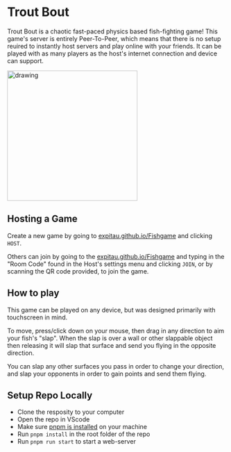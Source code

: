 # Trout Bout

Trout Bout is a chaotic fast-paced physics based fish-fighting game!
This game's server is entirely Peer-To-Peer, which means that there is no setup reuired to instantly host servers and play online
with your friends. It can be played with as many players as the host's internet connection and device can support.

<img src="https://github-production-user-asset-6210df.s3.amazonaws.com/22671898/260339595-45259d5f-fb82-4aae-b746-d2c99bf5cd9a.png" alt="drawing" width="300"/>


## Hosting a Game

Create a new game by going to [expitau.github.io/Fishgame](https://expitau.github.io/Fishgame) and clicking `HOST`.

Others can join by going to the [expitau.github.io/Fishgame](https://expitau.github.io/Fishgame) and typing in the 
"Room Code" found in the Host's settings menu and clicking `JOIN`, or by scanning the QR code provided, to join the game.

## How to play

This game can be played on any device, but was designed primarily with touchscreen in mind.

To move, press/click down on your mouse, then drag in any direction to aim your fish's "slap".
When the slap is over a wall or other slappable object then releasing it will slap that
surface and send you flying in the opposite direction.

You can slap any other surfaces you pass in order to change your direction, and slap your
opponents in order to gain points and send them flying.

## Setup Repo Locally

- Clone the resposity to your computer
- Open the repo in VScode
- Make sure [pnpm is installed](https://pnpm.io/installation) on your machine
- Run `pnpm install` in the root folder of the repo
- Run `pnpm run start` to start a web-server

